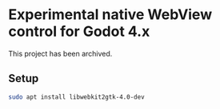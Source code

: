 # Experimental native WebView control for Godot 4.x

This project has been archived.

## Setup

```bash
sudo apt install libwebkit2gtk-4.0-dev
```
